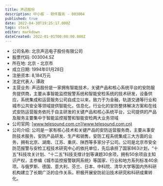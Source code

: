 ```yaml
---
title: 声迅股份
description: 中小板 - 软件服务 - 003004
published: true
date: 2022-04-30T19:25:17.000Z
tags: stock
editor: markdown
dateCreated: 2022-01-01T00:00:00.000Z
---
```


- 公司名称: 北京声迅电子股份有限公司
- 股票代码: 003004.SZ
- 所在地: 北京 - 北京市
- 成立日期: 1994年01月28日
- 注册资本: 8,184万元
- 法定代表人: 谭政
- 主营业务: 声迅股份是一家拥有智能技术，关键产品和核心系统平台的安防服务提供商，主要从事智能监控报警系统和智能安检系统的技术研发，设备供应，系统集成和运营服务公司自成立以来，致力于为金融，轨道交通等行业和城市公共安全等领域提供智能化，信息化，行业化的安防整体解决方案和在线式安防运营服务依托于自主研发的关键产品和核心系统平台，公司提供的产品及服务主要集中于智能监控报警和智能安检两大业务领域
- 公司官网: [www.telesound.com.cn](www.telesound.com.cn)
- 公司介绍: 公司是一家有核心技术和关键产品的安防运营服务商，主要从事安防技术服务，安防产品研发、生产和销售，安防工程系统集成三大方面的业务，拥有北京、湖南、江苏、重庆、陕西等多家分子公司。公司是北京市安全防范报警与安检工程技术研究中心的依托单位，先后承担了国家863计划，“十五”科技攻关计划、“十二五”科技支撑计划等课题30余项，拥有50余项自主知识产权，主参编《城市监控报警联网系统》等国家、行业和地方系列标准40余项。与俄罗斯、德国、意大利、芬兰、日本、中科院、清华大学等国内外科研机构建立了长期广泛的合作关系，积极开展安防前沿技术研究和科研成果转化。


